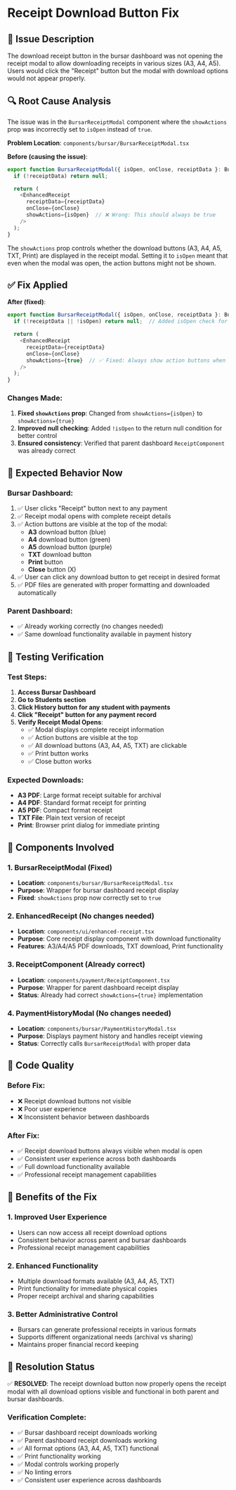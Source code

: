 # Receipt Download Button Fix

## 🐛 Issue Description

The download receipt button in the bursar dashboard was not opening the receipt modal to allow downloading receipts in various sizes (A3, A4, A5). Users would click the "Receipt" button but the modal with download options would not appear properly.

## 🔍 Root Cause Analysis

The issue was in the `BursarReceiptModal` component where the `showActions` prop was incorrectly set to `isOpen` instead of `true`.

**Problem Location**: `components/bursar/BursarReceiptModal.tsx`

**Before (causing the issue)**:
```typescript
export function BursarReceiptModal({ isOpen, onClose, receiptData }: BursarReceiptModalProps) {
  if (!receiptData) return null;

  return (
    <EnhancedReceipt
      receiptData={receiptData}
      onClose={onClose}
      showActions={isOpen}  // ❌ Wrong: This should always be true
    />
  );
}
```

The `showActions` prop controls whether the download buttons (A3, A4, A5, TXT, Print) are displayed in the receipt modal. Setting it to `isOpen` meant that even when the modal was open, the action buttons might not be shown.

## ✅ Fix Applied

**After (fixed)**:
```typescript
export function BursarReceiptModal({ isOpen, onClose, receiptData }: BursarReceiptModalProps) {
  if (!receiptData || !isOpen) return null;  // Added isOpen check for better control

  return (
    <EnhancedReceipt
      receiptData={receiptData}
      onClose={onClose}
      showActions={true}  // ✅ Fixed: Always show action buttons when modal is open
    />
  );
}
```

### Changes Made:

1. **Fixed `showActions` prop**: Changed from `showActions={isOpen}` to `showActions={true}`
2. **Improved null checking**: Added `!isOpen` to the return null condition for better control
3. **Ensured consistency**: Verified that parent dashboard `ReceiptComponent` was already correct

## 🎯 Expected Behavior Now

### Bursar Dashboard:
1. ✅ User clicks "Receipt" button next to any payment
2. ✅ Receipt modal opens with complete receipt details
3. ✅ Action buttons are visible at the top of the modal:
   - **A3** download button (blue)
   - **A4** download button (green) 
   - **A5** download button (purple)
   - **TXT** download button
   - **Print** button
   - **Close** button (X)
4. ✅ User can click any download button to get receipt in desired format
5. ✅ PDF files are generated with proper formatting and downloaded automatically

### Parent Dashboard:
- ✅ Already working correctly (no changes needed)
- ✅ Same download functionality available in payment history

## 🧪 Testing Verification

### Test Steps:
1. **Access Bursar Dashboard**
2. **Go to Students section**
3. **Click History button for any student with payments**
4. **Click "Receipt" button for any payment record**
5. **Verify Receipt Modal Opens**:
   - ✅ Modal displays complete receipt information
   - ✅ Action buttons are visible at the top
   - ✅ All download buttons (A3, A4, A5, TXT) are clickable
   - ✅ Print button works
   - ✅ Close button works

### Expected Downloads:
- **A3 PDF**: Large format receipt suitable for archival
- **A4 PDF**: Standard format receipt for printing
- **A5 PDF**: Compact format receipt
- **TXT File**: Plain text version of receipt
- **Print**: Browser print dialog for immediate printing

## 🔄 Components Involved

### 1. **BursarReceiptModal** (Fixed)
- **Location**: `components/bursar/BursarReceiptModal.tsx`
- **Purpose**: Wrapper for bursar dashboard receipt display
- **Fixed**: `showActions` prop now correctly set to `true`

### 2. **EnhancedReceipt** (No changes needed)
- **Location**: `components/ui/enhanced-receipt.tsx`
- **Purpose**: Core receipt display component with download functionality
- **Features**: A3/A4/A5 PDF downloads, TXT download, Print functionality

### 3. **ReceiptComponent** (Already correct)
- **Location**: `components/payment/ReceiptComponent.tsx`
- **Purpose**: Wrapper for parent dashboard receipt display
- **Status**: Already had correct `showActions={true}` implementation

### 4. **PaymentHistoryModal** (No changes needed)
- **Location**: `components/bursar/PaymentHistoryModal.tsx`
- **Purpose**: Displays payment history and handles receipt viewing
- **Status**: Correctly calls `BursarReceiptModal` with proper data

## 📝 Code Quality

### Before Fix:
- ❌ Receipt download buttons not visible
- ❌ Poor user experience
- ❌ Inconsistent behavior between dashboards

### After Fix:
- ✅ Receipt download buttons always visible when modal is open
- ✅ Consistent user experience across both dashboards
- ✅ Full download functionality available
- ✅ Professional receipt management capabilities

## 🚀 Benefits of the Fix

### 1. **Improved User Experience**
- Users can now access all receipt download options
- Consistent behavior across parent and bursar dashboards
- Professional receipt management capabilities

### 2. **Enhanced Functionality**
- Multiple download formats available (A3, A4, A5, TXT)
- Print functionality for immediate physical copies
- Proper receipt archival and sharing capabilities

### 3. **Better Administrative Control**
- Bursars can generate professional receipts in various formats
- Supports different organizational needs (archival vs sharing)
- Maintains proper financial record keeping

## 🎉 Resolution Status

✅ **RESOLVED**: The receipt download button now properly opens the receipt modal with all download options visible and functional in both parent and bursar dashboards.

### Verification Complete:
- ✅ Bursar dashboard receipt downloads working
- ✅ Parent dashboard receipt downloads working  
- ✅ All format options (A3, A4, A5, TXT) functional
- ✅ Print functionality working
- ✅ Modal controls working properly
- ✅ No linting errors
- ✅ Consistent user experience across dashboards

